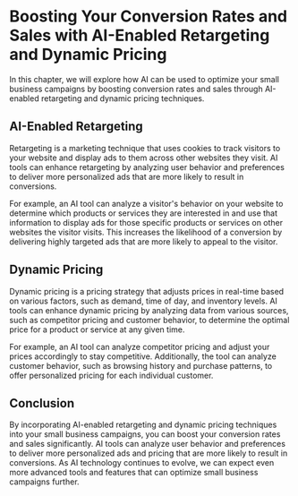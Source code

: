 Boosting Your Conversion Rates and Sales with AI-Enabled Retargeting and Dynamic Pricing
=============================================================================================================================================================

In this chapter, we will explore how AI can be used to optimize your small business campaigns by boosting conversion rates and sales through AI-enabled retargeting and dynamic pricing techniques.

AI-Enabled Retargeting
----------------------

Retargeting is a marketing technique that uses cookies to track visitors to your website and display ads to them across other websites they visit. AI tools can enhance retargeting by analyzing user behavior and preferences to deliver more personalized ads that are more likely to result in conversions.

For example, an AI tool can analyze a visitor's behavior on your website to determine which products or services they are interested in and use that information to display ads for those specific products or services on other websites the visitor visits. This increases the likelihood of a conversion by delivering highly targeted ads that are more likely to appeal to the visitor.

Dynamic Pricing
---------------

Dynamic pricing is a pricing strategy that adjusts prices in real-time based on various factors, such as demand, time of day, and inventory levels. AI tools can enhance dynamic pricing by analyzing data from various sources, such as competitor pricing and customer behavior, to determine the optimal price for a product or service at any given time.

For example, an AI tool can analyze competitor pricing and adjust your prices accordingly to stay competitive. Additionally, the tool can analyze customer behavior, such as browsing history and purchase patterns, to offer personalized pricing for each individual customer.

Conclusion
----------

By incorporating AI-enabled retargeting and dynamic pricing techniques into your small business campaigns, you can boost your conversion rates and sales significantly. AI tools can analyze user behavior and preferences to deliver more personalized ads and pricing that are more likely to result in conversions. As AI technology continues to evolve, we can expect even more advanced tools and features that can optimize small business campaigns further.
